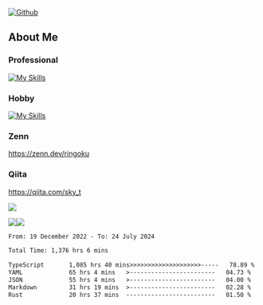[![Github](https://img.shields.io/github/followers/skyt-a?label=Follow&style=social)](https://github.com/skyt-a)

## About Me
### Professional
[![My Skills](https://skillicons.dev/icons?i=react,ts,js,nodejs,java,graphql,firebase,githubactions&theme=light)](https://skillicons.dev)
### Hobby
[![My Skills](https://skillicons.dev/icons?i=unity,rust,py&theme=light)](https://skillicons.dev)

### Zenn
https://zenn.dev/ringoku
### Qiita
https://qiita.com/sky_t


![](https://github-profile-summary-cards.vercel.app/api/cards/profile-details?username=skyt-a&theme=default)

![](https://github-profile-summary-cards.vercel.app/api/cards/repos-per-language?username=skyt-a&theme=default)![](https://github-profile-summary-cards.vercel.app/api/cards/stats?username=RinGoku&theme=default)

<!--START_SECTION:waka-->

```txt
From: 19 December 2022 - To: 24 July 2024

Total Time: 1,376 hrs 6 mins

TypeScript       1,085 hrs 40 mins>>>>>>>>>>>>>>>>>>>>-----   78.89 %
YAML             65 hrs 4 mins   >------------------------   04.73 %
JSON             55 hrs 4 mins   >------------------------   04.00 %
Markdown         31 hrs 19 mins  >------------------------   02.28 %
Rust             20 hrs 37 mins  -------------------------   01.50 %
```

<!--END_SECTION:waka-->
